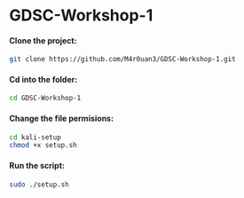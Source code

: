 # GDSC-Workshop-1

#### Clone the project:

```bash
git clone https://github.com/M4r0uan3/GDSC-Workshop-1.git
```

#### Cd into the folder:

```bash
cd GDSC-Workshop-1
```

#### Change the file permisions:

```bash
cd kali-setup
chmod +x setup.sh
```

#### Run the script:

```bash
sudo ./setup.sh
```